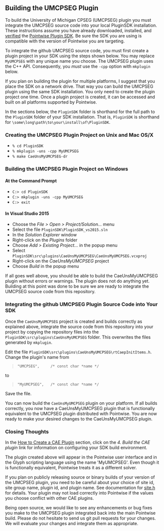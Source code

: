 ## Building the UMCPSEG Plugin

To build the University of Michigan CPSEG (UMCPSEG) plugin you must integrate 
the UMCPSEG source code into your local PluginSDK installation. These 
instructions assume you have already downloaded, installed, and 
[verified][SDKdocs] the [Pointwise Plugin SDK][SDKdownload]. Be sure the SDK you 
are using is compatible with the version of Pointwise you are targeting.

To integrate the github UMCPSEG source code, you must first create a plugin 
project in your SDK using the steps shown below. You may replace `MyUMCPSEG` 
with any unique name you choose. The UMCPSEG plugin uses the C++ API. 
Consequently, you *must* use the `-cpp` option with `mkplugin` below.

If you plan on building the plugin for multiple platforms, I suggest that you 
place the SDK on a network drive. That way you can build the UMCPSEG plugin 
using the same SDK installation. You only need to create the plugin project one 
time. Once a plugin project is created, it can be accessed and built on all 
platforms supported by Pointwise.

In the sections below, the `PluginSDK` folder is shorthand for the full path 
to the `PluginSDK` folder of your SDK installation. That is, `PluginSDK` 
is shorthand for `\some\long\path\to\your\install\of\PluginSDK`.

### Creating the UMCPSEG Plugin Project on Unix and Mac OS/X
   * `% cd PluginSDK`
   * `% mkplugin -uns -cpp MyUMCPSEG`
   * `% make CaeUnsMyUMCPSEG-dr`

### Building the UMCPSEG Plugin Project on Windows

#### At the Command Prompt
 * `C:> cd PluginSDK`
 * `C:> mkplugin -uns -cpp MyUMCPSEG`
 * `C:> exit`

#### In Visual Studio 2015

 * Choose the *File &gt; Open &gt; Project/Solution...* menu
 * Select the file `PluginSDK\PluginSDK_vs2015.sln`
 * In the *Solution Explorer* window
  * Right-click on the *Plugins* folder
  * Choose *Add &gt; Existing Project...* in the popup menu
  * Select `PluginSDK\src\plugins\CaeUnsMyUMCPSEG\CaeUnsMyUMCPSEG.vcxproj`
  * Right-click on the *CaeUnsMyUMCPSEG* project
  * Choose *Build* in the popup menu

If all goes well above, you should be able to build the CaeUnsMyUMCPSEG plugin 
without errors or warnings. The plugin does not do anything yet. Building at this 
point was done to be sure we are ready to integrate the UMCPSEG source code 
from this repository.

### Integrating the github UMCPSEG Plugin Source Code into Your SDK

Once the `CaeUnsMyUMCPSEG` project is created and builds correctly as 
explained above, integrate the source code from this repository into 
your project by copying the repository files into the 
`PluginSDK\src\plugins\CaeUnsMyUMCPSEG` folder. This overwrites the files 
generated by `mkplugin`.

Edit the file `PluginSDK\src\plugins\CaeUnsMyUMCPSEG\rtCaepInitItems.h`. 
Change the plugin's name from

> ```
> "UMCPSEG",     /* const char *name */
> ```

to

> ```
> "MyUMCPSEG",   /* const char *name */
> ```

Save the file.

You can now build the `CaeUnsMyUMCPSEG` plugin on your platform. If all 
builds correctly, you now have a CaeUnsMyUMCPSEG plugin that is functionally 
equivalent to the UMCPSEG plugin distributed with Pointwise. You are now ready 
to make your desired changes to the CaeUnsMyUMCPSEG plugin.

### Closing Thoughts

In the [How to Create a CAE Plugin][SDKbuild] section, click on the 
*4. Build the CAE plugin* link for information on configuring your SDK build 
environment.

The plugin created above will appear in the Pointwise user interface and in the 
Glyph scripting language using the name 'MyUMCPSEG'. Even though it is 
functionally equivalent, Pointwise treats it as a different solver.

If you plan on publicly releasing source or binary builds of your version of 
the UMCPSEG plugin, you need to be careful about your choice of site id, site 
group name, plugin id, and plugin name. See documentation for [site.h][SDKsite.H] 
for details. Your plugin may not load correctly into Pointwise if the values you 
choose conflict with other CAE plugins.

Being open source, we would like to see any enhancements or bug fixes you make 
to the UMCPSEG plugin integrated back into the main Pointwise build. Please do 
not hesitate to send us git pull requests for your changes. We will evaluate 
your changes and integrate them as appropriate.


[SDKdownload]: http://www.pointwise.com/plugins/#sdk_downloads
[SDKdocs]: http://www.pointwise.com/plugins
[SDKsite.H]: http://www.pointwise.com/plugins/html/d6/d89/site_8h.html
[SDKbuild]: http://www.pointwise.com/plugins/html/index.html#how_to_create_a_cae_plugin
